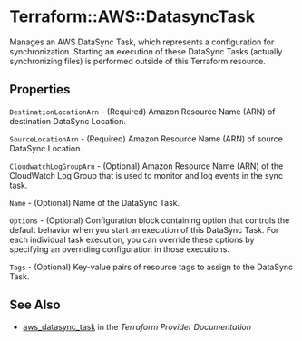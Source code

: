 # Terraform::AWS::DatasyncTask

Manages an AWS DataSync Task, which represents a configuration for synchronization. Starting an execution of these DataSync Tasks (actually synchronizing files) is performed outside of this Terraform resource.

## Properties

`DestinationLocationArn` - (Required) Amazon Resource Name (ARN) of destination DataSync Location.

`SourceLocationArn` - (Required) Amazon Resource Name (ARN) of source DataSync Location.

`CloudwatchLogGroupArn` - (Optional) Amazon Resource Name (ARN) of the CloudWatch Log Group that is used to monitor and log events in the sync task.

`Name` - (Optional) Name of the DataSync Task.

`Options` - (Optional) Configuration block containing option that controls the default behavior when you start an execution of this DataSync Task. For each individual task execution, you can override these options by specifying an overriding configuration in those executions.

`Tags` - (Optional) Key-value pairs of resource tags to assign to the DataSync Task.


## See Also

* [aws_datasync_task](https://www.terraform.io/docs/providers/aws/r/datasync_task.html) in the _Terraform Provider Documentation_